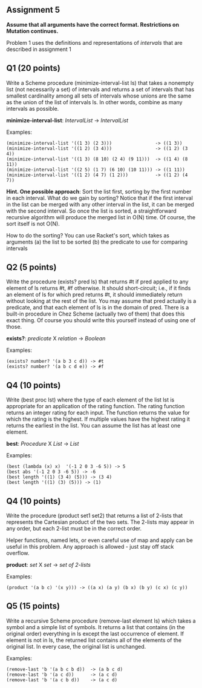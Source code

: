 ## Assignment 5

**Assume that all arguments have the correct format. Restrictions on Mutation continues.**


Problem 1 uses the definitions and representations of *intervals* that are described in assignment 1


## Q1 (20 points)

Write a Scheme procedure (minimize-interval-list ls) that takes a nonempty list (not necessarily a set) of intervals and returns a  set of intervals that has smallest cardinality among all sets of intervals whose unions are the same as the union of  the list of intervals ls. In other words, combine as many intervals as possible.  

**minimize-interval-list**: *IntervalList* -> *IntervalList*

Examples: 

    (minimize-interval-list '((1 3) (2 3))) 			   -> ((1 3))
    (minimize-interval-list '((1 2) (3 4))) 			   -> ((1 2) (3 4))
    (minimize-interval-list '((1 3) (8 10) (2 4) (9 11)))  -> ((1 4) (8 11))
    (minimize-interval-list '((2 5) (1 7) (6 10) (10 11))) -> ((1 11))
    (minimize-interval-list '((1 2) (4 7) (1 2)))          -> ((1 2) (4 7))


**Hint. One possible approach**: Sort the list first, sorting by the first number in each interval. What do we gain by sorting?  Notice that if the first interval in the list can be merged with any other interval in the list, it can be merged with the second interval.  So once the list is sorted, a straightforward recursive algorithm will produce the merged list in O(N) time.  Of course, the sort itself is not O(N).

How to do the sorting? You can use Racket's sort, which takes as arguments
(a) the list to be sorted
(b) the predicate to use for comparing intervals


## Q2 (5 points)

Write the procedure (exists? pred ls) that returns #t if  pred applied to any element of ls returns #t, #f otherwise.  It should short-circuit; i.e., if it finds an element of ls for which pred returns #t, it should immediately return without looking at the rest of the list.  You may assume that pred actually is a predicate, and that each element of ls is in the domain of pred.  There is a built-in procedure in Chez Scheme (actually two of them) that does this exact thing.  Of course you should write this yourself instead of using one of those.

**exists?**: *predicate* X *relation* -> *Boolean*

Examples:

    (exists? number? '(a b 3 c d)) -> #t
    (exists? number? '(a b c d e)) -> #f


## Q4 (10 points)

Write (best proc lst) where the type of each element of the list lst
is appropriate for an application of the rating function.  The rating
function returns an integer rating for each input.  The function
returns the value for which the rating is the highest.  If multiple
values have the highest rating it returns the earliest in the list.
You can assume the list has at least one element.

**best**: *Procedure* X *List* -> *List*

Examples:

    (best (lambda (x) x)  '(-1 2 0 3 -6 5)) -> 5
    (best abs '(-1 2 0 3 -6 5)) -> -6
    (best length '((1) (3 4) (5))) -> (3 4)
    (best length '((1) (3) (5))) -> (1)

## Q4 (10 points)

Write the procedure (product set1 set2) that returns a list of 2-lists
that represents the Cartesian product of the two sets.  The 2-lists
may appear in any order, but each 2-list must be in the correct order.

Helper functions, named lets, or even careful use of map and apply can
be useful in this problem.  Any approach is allowed - just stay off
stack overflow.

**product**: *set* X *set* -> *set of 2-lists*

Examples:

    (product '(a b c) '(x y))) -> ((a x) (a y) (b x) (b y) (c x) (c y))


## Q5 (15 points) 

Write a recursive Scheme procedure (remove-last element ls) which takes a symbol and a simple list of symbols. It returns a list that contains (in the original order) everything in ls except  the last occurrence of element.  If element is not in ls, the returned list contains all of the elements of the original list.  In every case, the original list is unchanged.

Examples: 

    (remove-last 'b '(a b c b d))  -> (a b c d)
    (remove-last 'b '(a c d))	   -> (a c d)
    (remove-last 'b '(a c b d))	   -> (a c d) 




